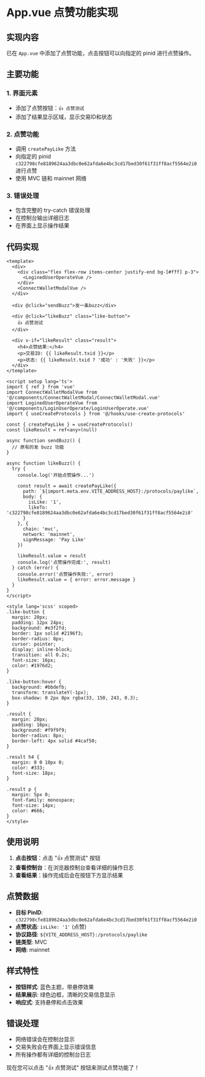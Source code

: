 # App.vue 点赞功能实现

## 实现内容

已在 `App.vue` 中添加了点赞功能，点击按钮可以向指定的 pinid 进行点赞操作。

## 主要功能

### 1. 界面元素
- 添加了点赞按钮：`👍 点赞测试`
- 添加了结果显示区域，显示交易ID和状态

### 2. 点赞功能
- 调用 `createPayLike` 方法
- 向指定的 pinid `c322798cfe8189624aa3dbc0e62afda6e4bc3cd17bed30f61f31ff8acf5564e2i0` 进行点赞
- 使用 MVC 链和 mainnet 网络

### 3. 错误处理
- 包含完整的 try-catch 错误处理
- 在控制台输出详细日志
- 在界面上显示操作结果

## 代码实现

```vue
<template>
  <div>
    <div class="flex flex-row items-center justify-end bg-[#fff] p-3">
      <LoginedUserOperateVue />
    </div>
    <ConnectWalletModalVue />
  </div>

  <div @click="sendBuzz">发一条buzz</div>
  
  <div @click="likeBuzz" class="like-button">
    👍 点赞测试
  </div>
  
  <div v-if="likeResult" class="result">
    <h4>点赞结果:</h4>
    <p>交易ID: {{ likeResult.txid }}</p>
    <p>状态: {{ likeResult.txid ? '成功' : '失败' }}</p>
  </div>
</template>

<script setup lang='ts'>
import { ref } from 'vue'
import ConnectWalletModalVue from '@/components/ConnectWalletModal/ConnectWalletModal.vue'
import LoginedUserOperateVue from '@/components/LoginUserOperate/LoginUserOperate.vue'
import { useCreateProtocols } from '@/hooks/use-create-protocols'

const { createPayLike } = useCreateProtocols()
const likeResult = ref<any>(null)

async function sendBuzz() {
  // 原有的发 buzz 功能
}

async function likeBuzz() {
  try {
    console.log('开始点赞操作...')
    
    const result = await createPayLike({
      path: `${import.meta.env.VITE_ADDRESS_HOST}:/protocols/paylike`,
      body: {
        isLike: '1',
        likeTo: 'c322798cfe8189624aa3dbc0e62afda6e4bc3cd17bed30f61f31ff8acf5564e2i0'
      }
    }, {
      chain: 'mvc',
      network: 'mainnet',
      signMessage: 'Pay Like'
    })
    
    likeResult.value = result
    console.log('点赞操作完成:', result)
  } catch (error) {
    console.error('点赞操作失败:', error)
    likeResult.value = { error: error.message }
  }
}
</script>

<style lang='scss' scoped>
.like-button {
  margin: 20px;
  padding: 12px 24px;
  background: #e3f2fd;
  border: 1px solid #2196f3;
  border-radius: 8px;
  cursor: pointer;
  display: inline-block;
  transition: all 0.2s;
  font-size: 16px;
  color: #1976d2;
}

.like-button:hover {
  background: #bbdefb;
  transform: translateY(-1px);
  box-shadow: 0 2px 8px rgba(33, 150, 243, 0.3);
}

.result {
  margin: 20px;
  padding: 16px;
  background: #f9f9f9;
  border-radius: 8px;
  border-left: 4px solid #4caf50;
}

.result h4 {
  margin: 0 0 10px 0;
  color: #333;
  font-size: 18px;
}

.result p {
  margin: 5px 0;
  font-family: monospace;
  font-size: 14px;
  color: #666;
}
</style>
```

## 使用说明

1. **点击按钮**：点击 "👍 点赞测试" 按钮
2. **查看控制台**：在浏览器控制台查看详细的操作日志
3. **查看结果**：操作完成后会在按钮下方显示结果

## 点赞数据

- **目标 PinID**: `c322798cfe8189624aa3dbc0e62afda6e4bc3cd17bed30f61f31ff8acf5564e2i0`
- **点赞状态**: `isLike: '1'` (点赞)
- **协议路径**: `${VITE_ADDRESS_HOST}:/protocols/paylike`
- **链类型**: MVC
- **网络**: mainnet

## 样式特性

- **按钮样式**: 蓝色主题，带悬停效果
- **结果展示**: 绿色边框，清晰的交易信息显示
- **响应式**: 支持悬停和点击效果

## 错误处理

- 网络错误会在控制台显示
- 交易失败会在界面上显示错误信息
- 所有操作都有详细的控制台日志

现在您可以点击 "👍 点赞测试" 按钮来测试点赞功能了！

